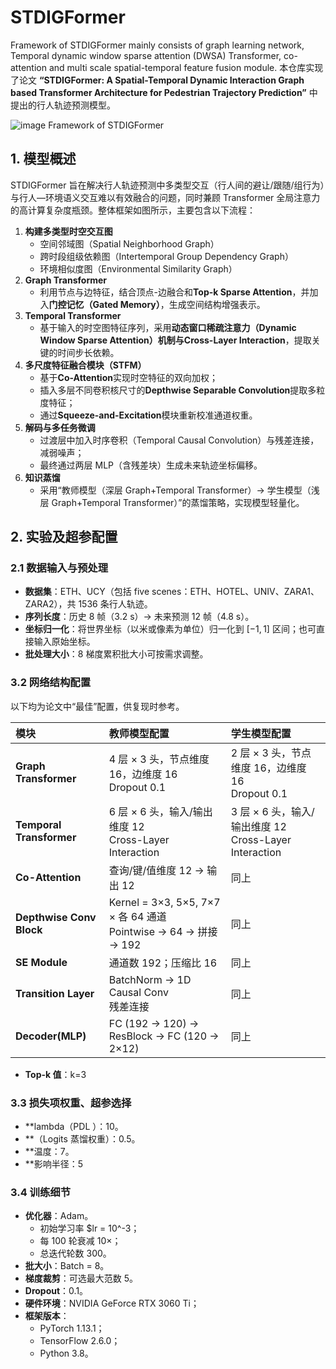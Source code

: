 <!-- Google Tag Manager -->
<script>(function(w,d,s,l,i){w[l]=w[l]||[];w[l].push({'gtm.start':
new Date().getTime(),event:'gtm.js'});var f=d.getElementsByTagName(s)[0],
j=d.createElement(s),dl=l!='dataLayer'?'&l='+l:'';j.async=true;j.src=
'https://www.googletagmanager.com/gtm.js?id='+i+dl;f.parentNode.insertBefore(j,f);
})(window,document,'script','dataLayer','GTM-TL5H773C');</script>
<!-- End Google Tag Manager -->
# STDIGFormer
Framework of STDIGFormer mainly consists of graph learning network, Temporal dynamic window sparse attention (DWSA) Transformer, co-attention and multi scale spatial-temporal feature fusion module.
本仓库实现了论文 **“STDIGFormer: A Spatial-Temporal Dynamic Interaction Graph based Transformer Architecture for Pedestrian Trajectory Prediction”** 中提出的行人轨迹预测模型。

![image](https://github.com/user-attachments/assets/1efc270f-4ab8-4e4c-b03b-eb5ab4c612b6)
Framework of STDIGFormer

## 1. 模型概述

STDIGFormer 旨在解决行人轨迹预测中多类型交互（行人间的避让/跟随/组行为）与行人—环境语义交互难以有效融合的问题，同时兼顾 Transformer 全局注意力的高计算复杂度瓶颈。整体框架如图所示，主要包含以下流程：

1. **构建多类型时空交互图**  
   - 空间邻域图（Spatial Neighborhood Graph）  
   - 跨时段组级依赖图（Intertemporal Group Dependency Graph）  
   - 环境相似度图（Environmental Similarity Graph）  
2. **Graph Transformer**  
   - 利用节点与边特征，结合顶点-边融合和**Top-k Sparse Attention**，并加入**门控记忆（Gated Memory）**，生成空间结构增强表示。  
3. **Temporal Transformer**  
   - 基于输入的时空图特征序列，采用**动态窗口稀疏注意力（Dynamic Window Sparse Attention）**机制与**Cross-Layer Interaction**，提取关键的时间步长依赖。  
4. **多尺度特征融合模块（STFM）**  
   - 基于**Co-Attention**实现时空特征的双向加权；  
   - 插入多层不同卷积核尺寸的**Depthwise Separable Convolution**提取多粒度特征；  
   - 通过**Squeeze-and-Excitation**模块重新校准通道权重。  
5. **解码与多任务微调**  
   - 过渡层中加入时序卷积（Temporal Causal Convolution）与残差连接，减弱噪声；  
   - 最终通过两层 MLP（含残差块）生成未来轨迹坐标偏移。  
6. **知识蒸馏**  
   - 采用“教师模型（深层 Graph+Temporal Transformer）→ 学生模型（浅层 Graph+Temporal Transformer）”的蒸馏策略，实现模型轻量化。

  ## 2. 实验及超参配置

### 2.1 数据输入与预处理

- **数据集**：ETH、UCY（包括 five scenes：ETH、HOTEL、UNIV、ZARA1、ZARA2），共 1536 条行人轨迹。  
- **序列长度**：历史 8 帧（3.2 s）→ 未来预测 12 帧（4.8 s）。  
- **坐标归一化**：将世界坐标（以米或像素为单位）归一化到 $[-1,1]$ 区间；也可直接输入原始坐标。  
- **批处理大小**：8 梯度累积批大小可按需求调整。  

### 3.2 网络结构配置

以下均为论文中“最佳”配置，供复现时参考。

| 模块                     | 教师模型配置              | 学生模型配置              |
|:-------------------------|:-------------------------|:-------------------------|
| **Graph Transformer**    | 4 层 × 3 头，节点维度 16，边维度 16<br>Dropout 0.1 | 2 层 × 3 头，节点维度 16，边维度 16<br>Dropout 0.1 |
| **Temporal Transformer** | 6 层 × 6 头，输入/输出维度 12<br>Cross-Layer Interaction | 3 层 × 6 头，输入/输出维度 12<br>Cross-Layer Interaction |
| **Co-Attention**         | 查询/键/值维度 12 → 输出 12 | 同上                       |
| **Depthwise Conv Block** | Kernel = 3×3, 5×5, 7×7 × 各 64 通道<br>Pointwise → 64 → 拼接 → 192  | 同上                       |
| **SE Module**            | 通道数 192；压缩比 $16$    | 同上                       |
| **Transition Layer**     | BatchNorm → 1D Causal Conv<br>残差连接 | 同上                       |
| **Decoder(MLP)**         | FC (192 → 120) → ResBlock → FC (120 → 2×12) | 同上                       |

- **Top-k 值**：k=3

### 3.3 损失项权重、超参选择

- **lambda（PDL ）：10。  
- **（Logits 蒸馏权重）：0.5。  
- **温度：7。  
- **影响半径：5

### 3.4 训练细节

- **优化器**：Adam。  
  - 初始学习率 $lr = 10^-3；  
  - 每 100 轮衰减 10×；  
  - 总迭代轮数 300。  
- **批大小**：Batch = 8。  
- **梯度裁剪**：可选最大范数 5。  
- **Dropout**：0.1。  
- **硬件环境**：NVIDIA GeForce RTX 3060 Ti；  
- **框架版本**：  
  - PyTorch 1.13.1；  
  - TensorFlow 2.6.0；  
  - Python 3.8。  
